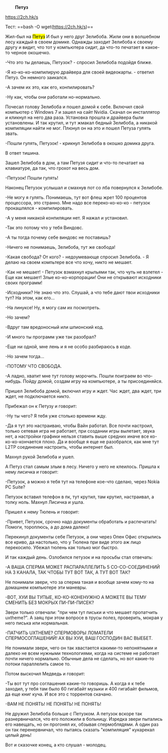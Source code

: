 
&nbsp;&nbsp;&nbsp;&nbsp;&nbsp;&nbsp;&nbsp;&nbsp;**Петуз**
   
https://2ch.hk/s

Тест: ==bash -O wget(https://2ch.hk/s)==

Жил-был на <mark>Петуз</mark> И был у него друг Зелибоба. Жили они в волшебном лесу каждый в своем домике. Однажды заходит Зелибоба к своему другу и видит, что тот у компьютера сидит, да что-то печатает в какое-то черное окошечко.

-Что это ты делаешь, Петузок? - спросил Зелибоба подойдя ближе.

-Я ко-ко-ко-компилирую драйвера для своей видеокарты. - ответил Петуз. Он немного заикался.

-А зачем их это, как его, конпилировать?

-Ну как, чтобы они работали но-нормально.

Почесал голову Зелибоба и пошел домой к себе. Включил свой компьютер с Windows 7 и зашел на сайт Nvidia. Скачал он инсталлятор и кликнул на него два раза. Установка прошла и драйвера были установлены. И так крутил, и тут жмакал бедный Зелибоба, а никакой компиляции найти не мог. Плюнул он на это и пошел Петуза гулять звать.

-Пошли гулять, Петузок! - крикнул Зелибоба в окошко домика друга.

В ответ тишина.

Зашел Зелибоба в дом, а там Петузя сидит и что-то печатает на клавиатуре, да так, что грохот на весь дом.

-Петузок! Пошли гулять!

Наконец Петузок услышал и смахнув пот со лба повернулся к Зелибобе.

-Не могу я гулять. Понимаешь, тут вот флеш жрет 100 процентов процессора, это странно. Мне надо все переко-ко-ко-ко - петузок прокашлялся - компилировать.

-А у меня никакой конпиляции нет. Я нажал и установил.

-Так это потому что у тебя Виндовс.

-А ты тогда почему себе виндовс не поставишь?

-Ничего не понимаешь, Зелибоба, тут же свобода!

-Какая свобода? От кого? - недоумевающе спросил Зелибоба. - Я делаю на своем компьтере все что хочу, никто не мешает.

-Как не мешает! - Петузок взмахнул крыльями так, что чуть не взлетел - Еще как мешает! Злые ко-ко-корпорации! Они не открывают исходники своих программ!

-Исходники? Не знаю что это. Слушай, а что тебе дают твои исходники тут? На этом, как его...

-На линуксе! Ну, я могу сам их посмотреть.

-Но зачем?

-Вдруг там вредоносный или шпионский код.

-И много ты программ уже так разобрал?

-Еще ни одной, мне лень и я не особо разбираюсь в коде.

-Но зачем тогда...

-ПОТОМУ ЧТО СВОБОДА.

-А ладно, хватит мне тут голову морочить. Пошли поиграем во что-нибудь. Пойду домой, создам игру на компьютере, а ты присоединяйся.

Пришел Зелибоба домой, включил игру и ждет. Час ждет, два ждет, три ждет, не подключается никто.

Прибежал он к Петузу и говорит:

-Ну ты чего? Я тебя уже столько времени жду.

-Да я тут это настраиваю, чтобы Вайн работал. Все почти настроил, только сетевая игра не работает, при создании игры вылетает, звука нет, а настройки графики нельзя ставить выше средних иначе все ко-ко-ко-кончается плохо. Да и вообще я еще не разобрался, как мне тут L2TP соединение настроить, чтобы интернет был.

Махнул рукой Зелибоба и ушел.

А Петуз стал самым злым в лесу. Ничего у него не клеилось. Пришла к нему лисичка и говорит:

-Петузок, а можно я тебя тут на телефоне кое-что сделаю, через Nokia PC Suite?

Петузок вставил телефон в пк, тут крутил, там крутил, настраивал, а толку ноль. Махнул Лисичка и ушла.

Пришел к нему Тюлень и говорит:

-Привет, Петузок, срочно надо документы обработать и распечатать! Помоги, тороплюсь, а до дома далеко!

Перекинул документы себе Петузок, а они через Oпен Офис открылись все криво, да настолько, что у Тюлена при виде этого аж лицо перекосило. Убежал тюлень как только мог быстро.

И так каждый день. Озлобился петузок и на просьбы стал отвечать:

-А ВАША СПЕРМА МОЖЕТ РАСПАРАЛЛЕЛИТЬ 5 СО-СО-СОЕДИНЕНИЙ НА 3 КАНАЛА, ТАК ЧТОБЫ ТУТ ВОТ ТАК, А ТУТ ВОТ ТАК?

Не понимали звери, что за сперма такая и вообще зачем кому-то на домашнем компьютере эти маневры.

-ВОТ, ХУИ ВЫ ТУПЫЕ, КО-КО-КОНЕНУЖНО А МОЖЕТЕ ВЫ ТЕМУ СМЕНИТЬ БЕЗ МОКРЫХ ПИ-ПИ-ПИСЕК?

Звери только отвечали: "при чем тут письки и что мешает пропатчить uxtheme?". А заяц при этом вопросе в трусы полез, проверить, мокрая у него писька или нормальная.

-ПАТЧИТЬ UXTHEME? СПЕРМОВОРЫ ЛОМАТЕЛИ СПЕРМОСОГЛАШЕНИЙ! АХ ВЫ ХУИ, ВАШ ГОСПОДИН ВАС ВЫЕБЕТ.

Не понимали звери, чего он так хвастается какими-то непонятными и далеко не всем нужными технологиями, когда на системе не работает почти ничего нормально. Обычные дела не сделать, но вот какие-то потоки параллелить самое то.

Потом выскочил Медведь и говорит:

-Ты вот тут про соглашения какие-то говоришь. А когда я к тебе заходил, у тебя там было 60 гигабайт музыки и 400 гигабайт фильмов, да еще книг куча. И все это с торрентов скачано.

-ВАМ НЕ ПОНЯТЬ! НЕ ПОНЯТЬ! НЕ ПОНЯТЬ!

Не дружил Зелибоба больше с Петузком. А петузок вскоре так разнервничался, что его положили в больницу. Изредка звери пытались его навещать, но он прогонял их, обзывая спермоблядями. А один раз он так перенервничал, что пытаясь сказать "компиляция" кукарекал целый день!

Вот и сказочке конец, а кто слушал - молодец. 
